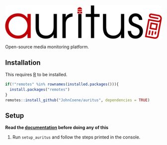 ![](man/figures/logo.png)

Open-source media monitoring platform.

## Installation

This requires [R](https://www.r-project.org/) to be installed.

``` r
if(!"remotes" %in% rownames(installed.packages())){
  install.packages("remotes")
}
remotes::install_github("JohnCoene/auritus", dependencies = TRUE)
```

## Setup

__Read the [documentation]() before doing any of this__

1. Run `setup_auritus` and follow the steps printed in the console.

